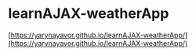 # learnAJAX-weatherApp

[https://yarynayavor.github.io/learnAJAX-weatherApp/](https://yarynayavor.github.io/learnAJAX-weatherApp/)
